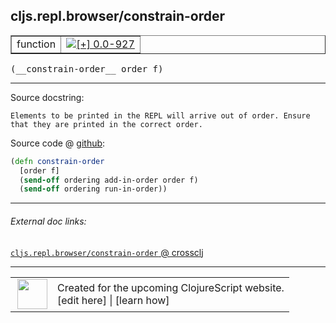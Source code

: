 ## cljs.repl.browser/constrain-order



 <table border="1">
<tr>
<td>function</td>
<td><a href="https://github.com/cljsinfo/cljs-api-docs/tree/0.0-927"><img valign="middle" alt="[+] 0.0-927" title="Added in 0.0-927" src="https://img.shields.io/badge/+-0.0--927-lightgrey.svg"></a> </td>
</tr>
</table>


 <samp>
(__constrain-order__ order f)<br>
</samp>

---





Source docstring:

```
Elements to be printed in the REPL will arrive out of order. Ensure
that they are printed in the correct order.
```


Source code @ [github](https://github.com/clojure/clojurescript/blob/r3053/src/clj/cljs/repl/browser.clj#L144-L149):

```clj
(defn constrain-order
  [order f]
  (send-off ordering add-in-order order f)
  (send-off ordering run-in-order))
```

<!--
Repo - tag - source tree - lines:

 <pre>
clojurescript @ r3053
└── src
    └── clj
        └── cljs
            └── repl
                └── <ins>[browser.clj:144-149](https://github.com/clojure/clojurescript/blob/r3053/src/clj/cljs/repl/browser.clj#L144-L149)</ins>
</pre>

-->

---



###### External doc links:

[`cljs.repl.browser/constrain-order` @ crossclj](http://crossclj.info/fun/cljs.repl.browser/constrain-order.html)<br>

---

 <table>
<tr><td>
<img valign="middle" align="right" width="48px" src="http://i.imgur.com/Hi20huC.png">
</td><td>
Created for the upcoming ClojureScript website.<br>
[edit here] | [learn how]
</td></tr></table>

[edit here]:https://github.com/cljsinfo/cljs-api-docs/blob/master/cljsdoc/cljs.repl.browser_constrain-order.cljsdoc
[learn how]:https://github.com/cljsinfo/cljs-api-docs/wiki/cljsdoc-files

<!--

This information was too distracting to show to readers, but I'll leave it
commented here since it is helpful to:

- pretty-print the data used to generate this document
- and show how to retrieve that data



The API data for this symbol:

```clj
{:ns "cljs.repl.browser",
 :name "constrain-order",
 :signature ["[order f]"],
 :history [["+" "0.0-927"]],
 :type "function",
 :full-name-encode "cljs.repl.browser_constrain-order",
 :source {:code "(defn constrain-order\n  [order f]\n  (send-off ordering add-in-order order f)\n  (send-off ordering run-in-order))",
          :title "Source code",
          :repo "clojurescript",
          :tag "r3053",
          :filename "src/clj/cljs/repl/browser.clj",
          :lines [144 149]},
 :full-name "cljs.repl.browser/constrain-order",
 :docstring "Elements to be printed in the REPL will arrive out of order. Ensure\nthat they are printed in the correct order."}

```

Retrieve the API data for this symbol:

```clj
;; from Clojure REPL
(require '[clojure.edn :as edn])
(-> (slurp "https://raw.githubusercontent.com/cljsinfo/cljs-api-docs/catalog/cljs-api.edn")
    (edn/read-string)
    (get-in [:symbols "cljs.repl.browser/constrain-order"]))
```

-->
